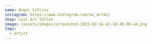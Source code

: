 ```yaml
---
name: Angel Collins
instagram: https://www.instagram.com/ac_art42/
shop: Lost Art Tattoo
image: /assets/images/screenshot-2023-02-16-at-10.40.00-am.png
tags:
  - artist
---
```

